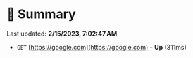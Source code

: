 # 📖 Summary
Last updated: **2/15/2023, 7:02:47 AM**

- `GET` [https://google.com](https://google.com) - **Up** (311ms)
